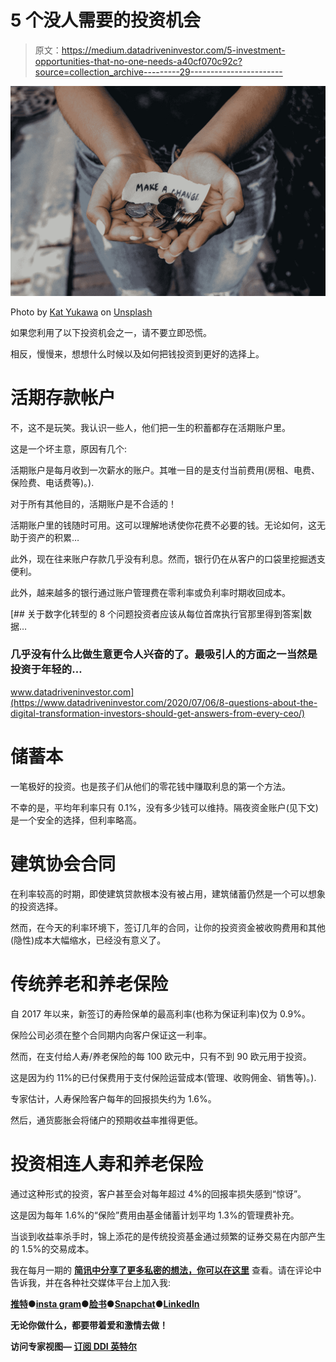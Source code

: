# 5 个没人需要的投资机会

> 原文：<https://medium.datadriveninvestor.com/5-investment-opportunities-that-no-one-needs-a40cf070c92c?source=collection_archive---------29----------------------->

![](img/3c05edbef2f62eceb7ea6f9b8244cc84.png)

Photo by [Kat Yukawa](https://unsplash.com/@katyukawa?utm_source=medium&utm_medium=referral) on [Unsplash](https://unsplash.com?utm_source=medium&utm_medium=referral)

如果您利用了以下投资机会之一，请不要立即恐慌。

相反，慢慢来，想想什么时候以及如何把钱投资到更好的选择上。

# 活期存款帐户

不，这不是玩笑。我认识一些人，他们把一生的积蓄都存在活期账户里。

这是一个坏主意，原因有几个:

活期账户是每月收到一次薪水的账户。其唯一目的是支付当前费用(房租、电费、保险费、电话费等)。).

对于所有其他目的，活期账户是不合适的！

活期账户里的钱随时可用。这可以理解地诱使你花费不必要的钱。无论如何，这无助于资产的积累…

此外，现在往来账户存款几乎没有利息。然而，银行仍在从客户的口袋里挖掘透支便利。

此外，越来越多的银行通过账户管理费在零利率或负利率时期收回成本。

[](https://www.datadriveninvestor.com/2020/07/06/8-questions-about-the-digital-transformation-investors-should-get-answers-from-every-ceo/) [## 关于数字化转型的 8 个问题投资者应该从每位首席执行官那里得到答案|数据…

### 几乎没有什么比做生意更令人兴奋的了。最吸引人的方面之一当然是投资于年轻的…

www.datadriveninvestor.com](https://www.datadriveninvestor.com/2020/07/06/8-questions-about-the-digital-transformation-investors-should-get-answers-from-every-ceo/) 

# 储蓄本

一笔极好的投资。也是孩子们从他们的零花钱中赚取利息的第一个方法。

不幸的是，平均年利率只有 0.1%，没有多少钱可以维持。隔夜资金账户(见下文)是一个安全的选择，但利率略高。

# 建筑协会合同

在利率较高的时期，即使建筑贷款根本没有被占用，建筑储蓄仍然是一个可以想象的投资选择。

然而，在今天的利率环境下，签订几年的合同，让你的投资资金被收购费用和其他(隐性)成本大幅缩水，已经没有意义了。

# 传统养老和养老保险

自 2017 年以来，新签订的寿险保单的最高利率(也称为保证利率)仅为 0.9%。

保险公司必须在整个合同期内向客户保证这一利率。

然而，在支付给人寿/养老保险的每 100 欧元中，只有不到 90 欧元用于投资。

这是因为约 11%的已付保费用于支付保险运营成本(管理、收购佣金、销售等)。).

专家估计，人寿保险客户每年的回报损失约为 1.6%。

然后，通货膨胀会将储户的预期收益率推得更低。

# 投资相连人寿和养老保险

通过这种形式的投资，客户甚至会对每年超过 4%的回报率损失感到“惊讶”。

这是因为每年 1.6%的“保险”费用由基金储蓄计划平均 1.3%的管理费补充。

当谈到收益率杀手时，锦上添花的是传统投资基金通过频繁的证券交易在内部产生的 1.5%的交易成本。

我在每月一期的 [**简讯中分享了更多私密的想法，你可以在这里**](https://mailchi.mp/bf8f8e8ed697/keep-in-touch-with-lukas) 查看。请在评论中告诉我，并在各种社交媒体平台上加入我:

[**推特**](https://twitter.com/WiesfleckerL)●[**insta gram**](https://www.instagram.com/lukaswiesflecker/)●[**脸书**](https://www.facebook.com/lukaswiesfleckerr)●[**Snapchat**](https://www.snapchat.com/add/luggooo)**●[**LinkedIn**](https://www.linkedin.com/in/lukas-wiesflecker-1b11251a5/)**

**无论你做什么，都要带着爱和激情去做！**

****访问专家视图—** [**订阅 DDI 英特尔**](https://datadriveninvestor.com/ddi-intel)**